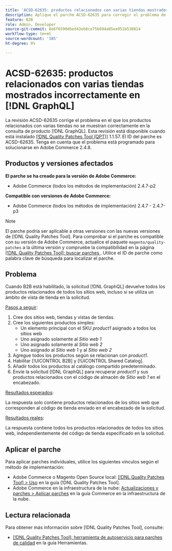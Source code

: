 ```yaml
---
title: 'ACSD-62635: productos relacionados con varias tiendas mostrados incorrectamente en  [!DNL GraphQL]'
description: Aplique el parche ACSD-62635 para corregir el problema de Adobe Commerce en el que los productos relacionados con varias tiendas no se muestran correctamente en la consulta de producto  [!DNL GraphQL] s.
feature: B2B
role: Admin, Developer
source-git-commit: 8e6f6590dbed43eb8ce75b694a05ee951b538814
workflow-type: tm+mt
source-wordcount: '385'
ht-degree: 0%

---
```


# ACSD-62635: productos relacionados con varias tiendas mostrados incorrectamente en [!DNL GraphQL]

La revisión ACSD-62635 corrige el problema en el que los productos relacionados con varias tiendas no se muestran correctamente en la consulta de producto [!DNL GraphQL]. Esta revisión está disponible cuando está instalado [[!DNL Quality Patches Tool (QPT)]](https://experienceleague.adobe.com/docs/commerce-operations/tools/quality-patches-tool/usage.html?lang=es) 1.1.57. El ID del parche es ACSD-62635. Tenga en cuenta que el problema está programado para solucionarse en Adobe Commerce 2.4.8.

## Productos y versiones afectados

**El parche se ha creado para la versión de Adobe Commerce:**

* Adobe Commerce (todos los métodos de implementación) 2.4.7-p2

**Compatible con versiones de Adobe Commerce:**

* Adobe Commerce (todos los métodos de implementación) 2.4.7 - 2.4.7-p3

>[!NOTE]
>
>El parche podría ser aplicable a otras versiones con las nuevas versiones de [!DNL Quality Patches Tool]. Para comprobar si el parche es compatible con su versión de Adobe Commerce, actualice el paquete `magento/quality-patches` a la última versión y compruebe la compatibilidad en la página [[!DNL Quality Patches Tool]: buscar parches ](https://experienceleague.adobe.com/tools/commerce-quality-patches/index.html?lang=es). Utilice el ID de parche como palabra clave de búsqueda para localizar el parche.

## Problema

Cuando B2B está habilitado, la solicitud [!DNL GraphQL] devuelve todos los productos relacionados de todos los sitios web, incluso si se utiliza un ámbito de vista de tienda en la solicitud.

<u>Pasos a seguir</u>:

1. Cree dos sitios web, tiendas y vistas de tiendas.
1. Cree los siguientes productos simples:
   * Un elemento principal con el SKU *product1* asignado a todos los sitios web
   * Uno asignado solamente al *Sitio web 1*
   * Uno asignado solamente al *Sitio web 2*
   * Uno asignado al *Sitio web 1* y al *Sitio web 2*
1. Agregue todos los productos según se relacionan con *product1*.
1. Habilitar [!UICONTROL B2B] y [!UICONTROL Shared Catalog].
1. Añadir todos los productos al catálogo compartido predeterminado.
1. Envíe la solicitud [!DNL GraphQL] para recuperar *product1* y sus productos relacionados con el código de almacén de *Sitio web 1* en el encabezado.

<u>Resultados esperados</u>:

La respuesta solo contiene productos relacionados de los sitios web que corresponden al código de tienda enviado en el encabezado de la solicitud.

<u>Resultados reales</u>:

La respuesta contiene todos los productos relacionados de todos los sitios web, independientemente del código de tienda especificado en la solicitud.

## Aplicar el parche

Para aplicar parches individuales, utilice los siguientes vínculos según el método de implementación:

* Adobe Commerce o Magento Open Source local: [[!DNL Quality Patches Tool] > Uso](/help/tools/quality-patches-tool/usage.md) en la guía [!DNL Quality Patches Tool].
* Adobe Commerce en la infraestructura de la nube: [Actualizaciones y parches > Aplicar parches](https://experienceleague.adobe.com/docs/commerce-cloud-service/user-guide/develop/upgrade/apply-patches.html?lang=es) en la guía Commerce en la infraestructura de la nube.

## Lectura relacionada

Para obtener más información sobre [!DNL Quality Patches Tool], consulte:

* [[!DNL Quality Patches Tool]: herramienta de autoservicio para parches de calidad](/help/tools/quality-patches-tool/quality-patches-tool-to-self-serve-quality-patches.md) en la guía Herramientas.
